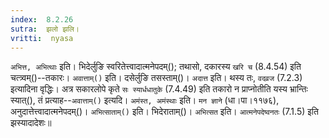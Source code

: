 ```yaml
---
index:  8.2.26
sutra:  झलो झलि।
vritti:  nyasa
---
```


`अभित्त, अभित्थाः` इति। भिदेर्लुङि स्वरितेत्त्वादात्मनेपदम्(); तथासो, दकारस्य `खरि च` (8.4.54) इति चत्त्र्वम्()--तकारः। `अवात्ताम्()` इति। दसेर्लुङि तसस्ताम्()। `अदात्त` इति। थस्य तः, `वदव्रज` (7.2.3) इत्यादिना वृद्धिः। अत्र सकारलोपे कृते `सः स्यार्धधातुके` (7.4.49) इति तकारो न प्राप्नोतीति यस्य भ्रान्तिः स्यात्(), तं प्रत्याह--`अवात्ताम्()` इत्यदि। 
`अमंस्त, अमंस्थाः` इति। `मन ज्ञाने` (धा।पा।११७६), अनुदात्तेत्त्वादात्मनेपदम्()। `अभित्साताम्()` इति। भिदेराताम्()। `अभित्सत` इति। `आत्मनेपदेष्वनतः` (7.1.5) इति झस्यादादेशः॥
